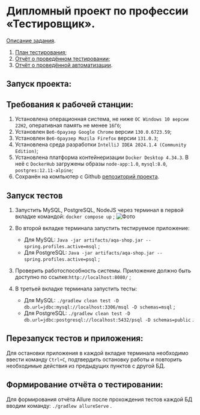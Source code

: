 # Дипломный проект по профессии «Тестировщик».

[Описание задания](https://github.com/netology-code/qa-diploma).

1. [План тестирования](https://github.com/valeit98/Project_Diploma/blob/main/Plan.md);
2. [Отчёт о проведённом тестировании](https://github.com/valeit98/Project_Diploma/blob/main/Report.md);
3. [Отчёт о проведённой автоматизации](https://github.com/valeit98/Project_Diploma/blob/main/Summary.md).

## Запуск проекта:
## Требования к рабочей станции:
1. Установлена операционная система, не ниже `ОС Windows 10 версии 22H2`, оперативная память не менее `16Гб`;
2. Установлен `Веб-браузер Google Chrome` версии `130.0.6723.59`;
3. Установлен `Веб-браузер Mozila Firefox` версии `131.0.3`;
4. Установлена среда разработки `IntelliJ IDEA 2024.1.4 (Community Edition)`;
5. Установлена платформа контейнеризации `Docker Desktop 4.34.3`. В неё с `DockerHub` загружены образы `node-app:1.0`, `mysql:8.0`, `postgres:12.11-alpine`;
6. Сохранён на компьютер с Github [репозиторий проекта](https://github.com/valeit98/Project_Diploma).

## Запуск тестов
1. Запустить MySQL, PostgreSQL, NodeJS через терминал в первой вкладке командой:
   `docker compose up` ;
   ![Фото](https://ibb.co/YBmK6hR)

2. Во второй вкладке терминала запустить тестируемое приложение:
   * Для MySQL: 
   `Java -jar artifacts/aqa-shop.jar --spring.profiles.active=msql` ;
   * Для PostgreSQL: `Java -jar artifacts/aqa-shop.jar --spring.profiles.active=psql` ;
![]()

3. Проверить работоспособность системы. Приложение должно быть доступно по ссылке:`http://localhost:8080/` ;
4. В третьей вкладке терминала запустить тесты:
   * Для MySQL: `./gradlew clean test -D db.url=jdbc:mysql://localhost:3306/msql -D schemas=msql` ;
   * Для PostgreSQL: `./gradlew clean test -D db.url=jdbc:postgresql://localhost:5432/psql -D schemas=public` .
![]()

## Перезапуск тестов и приложения:
Для остановки приложения в каждой вкладке терминала необходимо ввести команду `Ctrl+С`, подтвердить остановку работы и повторить необходимые действия из предыдущих пунктов с другой БД.

## Формирование отчёта о тестировании:
Для формирования отчёта Allure после прохождения тестов каждой БД вводим команду: `./gradlew allureServe` .


![]()
![]()